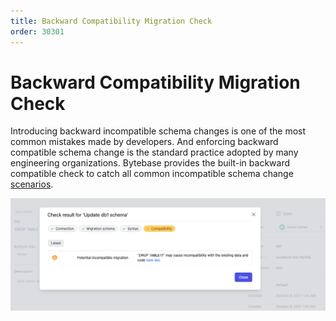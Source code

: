 ```yaml
---
title: Backward Compatibility Migration Check
order: 30301
---
```


# Backward Compatibility Migration Check

Introducing backward incompatible schema changes is one of the most common mistakes made by developers. And enforcing backward compatible schema change is the standard practice adopted by many engineering organizations. Bytebase provides the built-in backward compatible check to catch all common incompatible schema change [scenarios](https://bytebase.com/doc/error#backward-incompatible-migration).

![sql-advisor](/static/docs-assets/sql-advisor.png)

